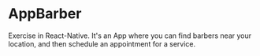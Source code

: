 # AppBarber
Exercise in React-Native. It's an App where you can find barbers near your location, and then schedule an appointment for a service.
